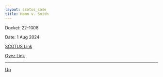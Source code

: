 ```yaml
---
layout: scotus_case
title: Hamm v. Smith
---
```


Docket: 22-1008

Date: 1 Aug 2024

[SCOTUS Link](https://www.supremecourt.gov/opinions/23pdf/603us1r59_4fci.pdf)

[Oyez Link](https://www.oyez.org/cases/2024/22-1008)

---

[Up](./README.md)